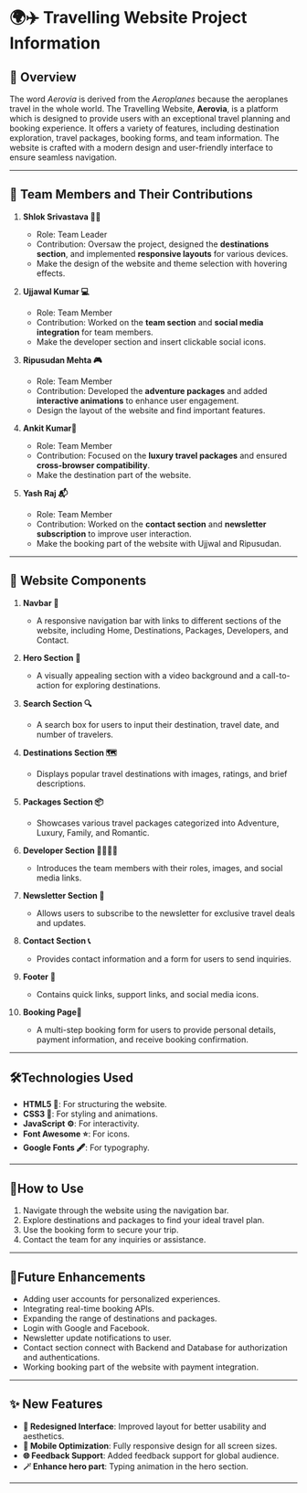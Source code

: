 # 🌍✈️ Travelling Website Project Information

## 🧭 Overview
The word *Aerovia* is derived from the *Aeroplanes*  because the aeroplanes travel in the whole world. The Travelling Website, **Aerovia**, is a platform which is designed to provide users with an exceptional travel planning and booking experience. It offers a variety of features, including destination exploration, travel packages, booking forms, and team information. The website is crafted with a modern design and user-friendly interface to ensure seamless navigation.

---

## 👥 Team Members and Their Contributions

1. **Shlok Srivastava 🧑‍💼**  
   - Role: Team Leader  
   - Contribution: Oversaw the project, designed the **destinations section**, and implemented **responsive layouts** for various devices.
   - Make the design of the website and theme selection with hovering effects.

2. **Ujjawal Kumar 💻**  
   - Role: Team Member  
   - Contribution: Worked on the **team section** and **social media integration** for team members.
   - Make the developer section and insert clickable social icons.

3. **Ripusudan Mehta 🎮**  
   - Role: Team Member  
   - Contribution: Developed the **adventure packages** and added **interactive animations** to enhance user engagement.
   - Design the layout of the website and find important features.

4. **Ankit Kumar🧳**  
   - Role: Team Member  
   - Contribution: Focused on the **luxury travel packages** and ensured **cross-browser compatibility**.
   - Make the destination part of the website.

5. **Yash Raj 📬**  
   - Role: Team Member  
   - Contribution: Worked on the **contact section** and **newsletter subscription** to improve user interaction.
   - Make the booking part of the website with Ujjwal and Ripusudan.

---

## 🧩 Website Components

1. **Navbar 🧭**  
   - A responsive navigation bar with links to different sections of the website, including Home, Destinations, Packages, Developers, and Contact.

2. **Hero Section 🎥**  
   - A visually appealing section with a video background and a call-to-action for exploring destinations.

3. **Search Section 🔍**  
   - A search box for users to input their destination, travel date, and number of travelers.

4. **Destinations Section 🗺️**  
   - Displays popular travel destinations with images, ratings, and brief descriptions.

5. **Packages Section 📦**  
   - Showcases various travel packages categorized into Adventure, Luxury, Family, and Romantic.

6. **Developer Section 👨‍💻👩‍💻**  
   - Introduces the team members with their roles, images, and social media links.

7. **Newsletter Section 📰**  
   - Allows users to subscribe to the newsletter for exclusive travel deals and updates.

8. **Contact Section 📞**  
   - Provides contact information and a form for users to send inquiries.

9. **Footer 🦶**  
   - Contains quick links, support links, and social media icons.

10. **Booking Page🧾**  
    - A multi-step booking form for users to provide personal details, payment information, and receive booking confirmation.

---

## 🛠️Technologies Used
- **HTML5 🧱**: For structuring the website.
- **CSS3 🎨**: For styling and animations.
- **JavaScript ⚙️**: For interactivity.
- **Font Awesome ⭐**: For icons.
- **Google Fonts 🖋️**: For typography.

---

## 🚀How to Use
1. Navigate through the website using the navigation bar.
2. Explore destinations and packages to find your ideal travel plan.
3. Use the booking form to secure your trip.
4. Contact the team for any inquiries or assistance.

---

## 🔮Future Enhancements
- Adding user accounts for personalized experiences.
- Integrating real-time booking APIs.
- Expanding the range of destinations and packages.
- Login with Google and Facebook.
- Newsletter update notifications to user.
- Contact section connect with Backend and Database for authorization and authentications.
- Working booking part of the website with payment integration.

---

## ✨ New Features
- **🌟 Redesigned Interface**: Improved layout for better usability and aesthetics.
- **📱 Mobile Optimization**: Fully responsive design for all screen sizes.
- **🌐 Feedback Support**: Added feedback support for global audience.
- **🪄 Enhance hero part**: Typing animation in the hero section.
---
